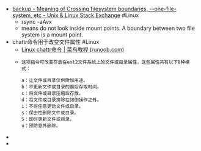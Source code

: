 - [backup - Meaning of Crossing filesystem boundaries, --one-file-system, etc - Unix & Linux Stack Exchange](https://unix.stackexchange.com/questions/107113/meaning-of-crossing-filesystem-boundaries-one-file-system-etc) #Linux
	- rsync -aAvx
	- means do not look inside mount points. A boundary between two file system is a mount point.
- chattr命令用于改变文件属性 #Linux
	- [Linux chattr命令 | 菜鸟教程 (runoob.com)](https://www.runoob.com/linux/linux-comm-chattr.html)
	- ```
	  这项指令可改变存放在ext2文件系统上的文件或目录属性，这些属性共有以下8种模式：
	  
	  a：让文件或目录仅供附加用途。
	  b：不更新文件或目录的最后存取时间。
	  c：将文件或目录压缩后存放。
	  d：将文件或目录排除在倾倒操作之外。
	  i：不得任意更动文件或目录。
	  s：保密性删除文件或目录。
	  S：即时更新文件或目录。
	  u：预防意外删除。
	  ```
-
-